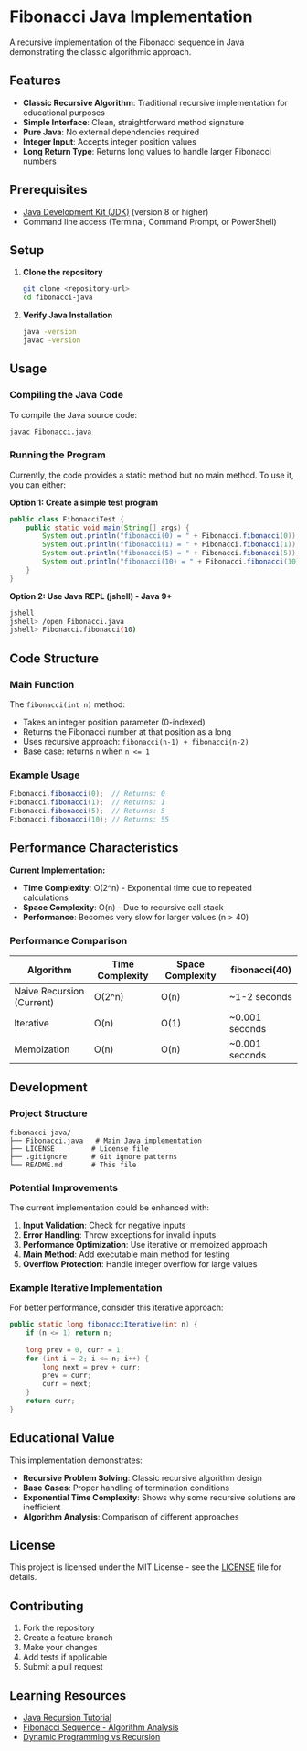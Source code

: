 # Fibonacci Java Implementation

A recursive implementation of the Fibonacci sequence in Java demonstrating the classic algorithmic approach.

## Features

- **Classic Recursive Algorithm**: Traditional recursive implementation for educational purposes
- **Simple Interface**: Clean, straightforward method signature
- **Pure Java**: No external dependencies required
- **Integer Input**: Accepts integer position values
- **Long Return Type**: Returns long values to handle larger Fibonacci numbers

## Prerequisites

- [Java Development Kit (JDK)](https://www.oracle.com/java/technologies/downloads/) (version 8 or higher)
- Command line access (Terminal, Command Prompt, or PowerShell)

## Setup

1. **Clone the repository**
   ```bash
   git clone <repository-url>
   cd fibonacci-java
   ```

2. **Verify Java Installation**
   ```bash
   java -version
   javac -version
   ```

## Usage

### Compiling the Java Code

To compile the Java source code:

```bash
javac Fibonacci.java
```

### Running the Program

Currently, the code provides a static method but no main method. To use it, you can either:

**Option 1: Create a simple test program**
```java
public class FibonacciTest {
    public static void main(String[] args) {
        System.out.println("fibonacci(0) = " + Fibonacci.fibonacci(0));
        System.out.println("fibonacci(1) = " + Fibonacci.fibonacci(1));
        System.out.println("fibonacci(5) = " + Fibonacci.fibonacci(5));
        System.out.println("fibonacci(10) = " + Fibonacci.fibonacci(10));
    }
}
```

**Option 2: Use Java REPL (jshell) - Java 9+**
```bash
jshell
jshell> /open Fibonacci.java
jshell> Fibonacci.fibonacci(10)
```

## Code Structure

### Main Function

The `fibonacci(int n)` method:
- Takes an integer position parameter (0-indexed)
- Returns the Fibonacci number at that position as a long
- Uses recursive approach: `fibonacci(n-1) + fibonacci(n-2)`
- Base case: returns `n` when `n <= 1`

### Example Usage

```java
Fibonacci.fibonacci(0);  // Returns: 0
Fibonacci.fibonacci(1);  // Returns: 1
Fibonacci.fibonacci(5);  // Returns: 5
Fibonacci.fibonacci(10); // Returns: 55
```

## Performance Characteristics

**Current Implementation:**
- **Time Complexity**: O(2^n) - Exponential time due to repeated calculations
- **Space Complexity**: O(n) - Due to recursive call stack
- **Performance**: Becomes very slow for larger values (n > 40)

### Performance Comparison

| Algorithm | Time Complexity | Space Complexity | fibonacci(40) |
|-----------|----------------|------------------|---------------|
| Naive Recursion (Current) | O(2^n) | O(n) | ~1-2 seconds |
| Iterative | O(n) | O(1) | ~0.001 seconds |
| Memoization | O(n) | O(n) | ~0.001 seconds |

## Development

### Project Structure

```
fibonacci-java/
├── Fibonacci.java   # Main Java implementation
├── LICENSE         # License file
├── .gitignore      # Git ignore patterns
└── README.md       # This file
```

### Potential Improvements

The current implementation could be enhanced with:

1. **Input Validation**: Check for negative inputs
2. **Error Handling**: Throw exceptions for invalid inputs
3. **Performance Optimization**: Use iterative or memoized approach
4. **Main Method**: Add executable main method for testing
5. **Overflow Protection**: Handle integer overflow for large values

### Example Iterative Implementation

For better performance, consider this iterative approach:

```java
public static long fibonacciIterative(int n) {
    if (n <= 1) return n;
    
    long prev = 0, curr = 1;
    for (int i = 2; i <= n; i++) {
        long next = prev + curr;
        prev = curr;
        curr = next;
    }
    return curr;
}
```

## Educational Value

This implementation demonstrates:
- **Recursive Problem Solving**: Classic recursive algorithm design
- **Base Cases**: Proper handling of termination conditions
- **Exponential Time Complexity**: Shows why some recursive solutions are inefficient
- **Algorithm Analysis**: Comparison of different approaches

## License

This project is licensed under the MIT License - see the [LICENSE](LICENSE) file for details.

## Contributing

1. Fork the repository
2. Create a feature branch
3. Make your changes
4. Add tests if applicable
5. Submit a pull request

## Learning Resources

- [Java Recursion Tutorial](https://docs.oracle.com/javase/tutorial/java/javaOO/recursion.html)
- [Fibonacci Sequence - Algorithm Analysis](https://en.wikipedia.org/wiki/Fibonacci_number)
- [Dynamic Programming vs Recursion](https://www.geeksforgeeks.org/overlapping-subproblems-property/)